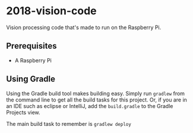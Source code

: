 # 2018-vision-code

Vision processing code that's made to run on the Raspberry Pi.

## Prerequisites
- A Raspberry Pi

## Using Gradle

Using the Gradle build tool makes building easy. Simply run `gradlew`
from the command line to get all the build tasks for this project. Or,
if you are in an IDE such as eclipse or IntelliJ, add the `build.gradle`
to the Gradle Projects view.

The main build task to remember is `gradlew deploy`

##  